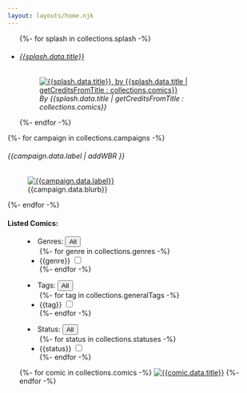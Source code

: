 ```yaml
---
layout: layouts/home.njk
---
```


<section class="splash-banner">
	<ul>
		{%- for splash in collections.splash -%} 
		<li data-title="{{splash.data.title}}"> 
		<h6 class="banner-title">
			<a href="{{splash.data.title | getUrlFromTitle : collections.comics}}"> {{splash.data.title}} </a>
		</h6>
		<figure class="banner-block">
			<a href="{{splash.data.title | getUrlFromTitle : collections.comics}}" class="banner-image">
				<img src="{{splash.data.image}}" alt="{{splash.data.title}}, by {{splash.data.title | getCreditsFromTitle : collections.comics}}" />
			</a> 
			<figcaption class="banner-caption">
				<cite class="banner-credit">By {{splash.data.title | getCreditsFromTitle : collections.comics}}</cite> 
			</figcaption>
		</figure>
		</li>
		{%- endfor -%} 
	</ul>
</section>
<section class="campaigns">
	{%- for campaign in collections.campaigns -%} 
	<div class="campaign">
		<h6 class="campaign-title">
			{{campaign.data.label | addWBR }}
		</h6>
		<figure class="image-block">
			<a href="{{campaign.data.link}}" target="_blank"><img src="{{campaign.data.image}}" alt="{{campaign.data.label}}" /></a> 
			<figcaption class="image-caption">
				{{campaign.data.blurb}}
			</figcaption>
		</figure>
	</div>
	{%- endfor -%} 	
</section>
<section class="comics">
	<h4 class="comics-title">
		Listed Comics: 
	</h4>
	<form id="comics-list-options">
	<menu class="comic-ops"> 
		<li class="comic-op" data-toggleblock="closed"><span class="op-title" data-toggler="active">Genres:</span>
		<button type="button" class="discloser-toggle" data-toggler="active" data-collection="genres">All</button> 
		<ul class="discloser-options-list">
			{%- for genre in collections.genres -%} 
			<li class="discloser-option">
				<label> 
					{{genre}}
					<input type="checkbox" name="genres" value="{{genre}}" />
				</label>
			</li>
			{%- endfor -%} 
		</ul>
		<li class="comic-op" data-toggleblock="closed"><span class="op-title" data-toggler="active">Tags:</span>
		<button type="button" class="discloser-toggle" data-toggler="active" data-collection="tags">All</button> 
		<ul class="discloser-options-list">
			{%- for tag in collections.generalTags -%} 
			<li class="discloser-option">
				<label> 
					{{tag}}
					<input type="checkbox" name="generalTags" value="{{tag}}" />
				</label>
			</li>
			{%- endfor -%} 
		</ul>
		</li>
		<li class="comic-op" data-toggleblock="closed"><span class="op-title" data-toggler="active">Status:</span>
		<button type="button" class="discloser-toggle" data-toggler="active" data-collection="statuses">All</button> 
		<ul class="discloser-options-list">
			{%- for status in collections.statuses -%} 
			<li class="discloser-option">
				<label> 
					{{status}}
					<input type="checkbox" name="statuses" value="{{status}}" />
				</label>
			</li>
			{%- endfor -%} 
		</ul>
		</li>
	</menu>
	</form>
	<div class="comic-grid-box">
		<ul class="comic-grid">
			{%- for comic in collections.comics -%}
			<li{% if page.url== comic.url %} aria-current="page" {% endif %} data-title="{{comic.data.title}}">
				<a class="comic-thumb" href='{{ comic.url }}'><img src='{{comic.data.thumbnail}}' alt='{{comic.data.title}}' /></a>
			</li>
			{%- endfor -%} 
		</ul>
	</div>
</section>
<script type="module" src="/js/randomsplash.js"></script>
<script type="module" src="/js/togglers.js"></script>
